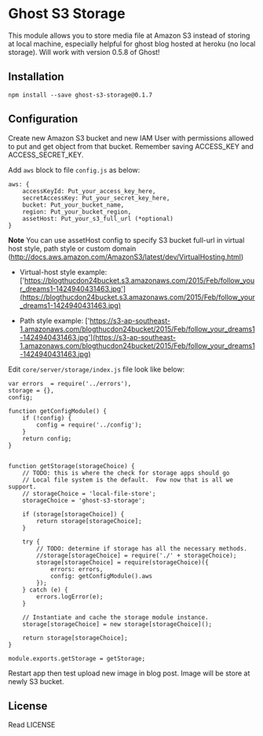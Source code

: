 # Ghost S3 Storage

This module allows you to store media file at Amazon S3 instead of storing at local machine, especially helpful for ghost blog hosted at heroku (no local storage). Will work with version 0.5.8 of Ghost!

## Installation

    npm install --save ghost-s3-storage@0.1.7

## Configuration

Create new Amazon S3 bucket and new IAM User with permissions allowed to put and get object from that bucket. Remember saving ACCESS_KEY and ACCESS_SECRET_KEY.

Add `aws` block to file `config.js` as below:

    aws: {
        accessKeyId: Put_your_access_key_here,
        secretAccessKey: Put_your_secret_key_here,
        bucket: Put_your_bucket_name,
        region: Put_your_bucket_region,
        assetHost: Put_your_s3_full_url (*optional)
    }


**Note**
You can use assetHost config to specify S3 bucket full-url in virtual host style, path style or custom domain (http://docs.aws.amazon.com/AmazonS3/latest/dev/VirtualHosting.html)

- Virtual-host style example: ['https://blogthucdon24bucket.s3.amazonaws.com/2015/Feb/follow_your_dreams1-1424940431463.jpg'](https://blogthucdon24bucket.s3.amazonaws.com/2015/Feb/follow_your_dreams1-1424940431463.jpg)

- Path style example: ['https://s3-ap-southeast-1.amazonaws.com/blogthucdon24bucket/2015/Feb/follow_your_dreams1-1424940431463.jpg'](https://s3-ap-southeast-1.amazonaws.com/blogthucdon24bucket/2015/Feb/follow_your_dreams1-1424940431463.jpg)

Edit `core/server/storage/index.js` file look like below:

    var errors  = require('../errors'),
    storage = {},
    config;

    function getConfigModule() {
        if (!config) {
            config = require('../config');
        }
        return config;
    }


    function getStorage(storageChoice) {
        // TODO: this is where the check for storage apps should go
        // Local file system is the default.  Fow now that is all we support.
        // storageChoice = 'local-file-store';
        storageChoice = 'ghost-s3-storage';

        if (storage[storageChoice]) {
            return storage[storageChoice];
        }

        try {
            // TODO: determine if storage has all the necessary methods.
            //storage[storageChoice] = require('./' + storageChoice);
            storage[storageChoice] = require(storageChoice)({
                errors: errors,
                config: getConfigModule().aws
            });
        } catch (e) {
            errors.logError(e);
        }

        // Instantiate and cache the storage module instance.
        storage[storageChoice] = new storage[storageChoice]();

        return storage[storageChoice];
    }

    module.exports.getStorage = getStorage;

Restart app then test upload new image in blog post. Image will be store at newly S3 bucket.

## License

Read LICENSE
